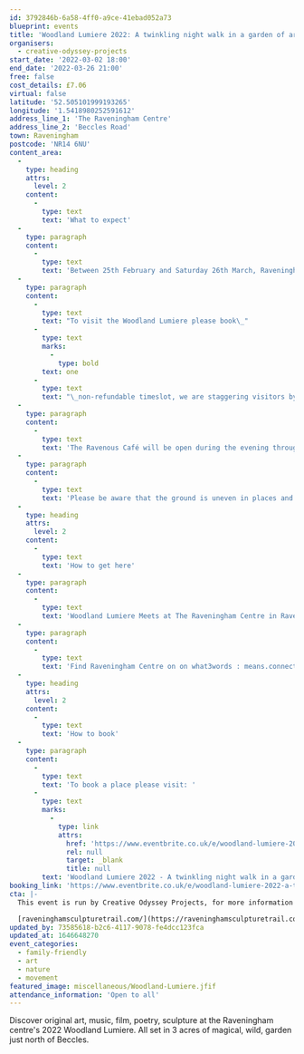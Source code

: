 ```yaml
---
id: 3792846b-6a58-4ff0-a9ce-41ebad052a73
blueprint: events
title: 'Woodland Lumiere 2022: A twinkling night walk in a garden of art & music'
organisers:
  - creative-odyssey-projects
start_date: '2022-03-02 18:00'
end_date: '2022-03-26 21:00'
free: false
cost_details: £7.06
virtual: false
latitude: '52.505101999193265'
longitude: '1.5418980252591612'
address_line_1: 'The Raveningham Centre'
address_line_2: 'Beccles Road'
town: Raveningham
postcode: 'NR14 6NU'
content_area:
  -
    type: heading
    attrs:
      level: 2
    content:
      -
        type: text
        text: 'What to expect'
  -
    type: paragraph
    content:
      -
        type: text
        text: 'Between 25th February and Saturday 26th March, Raveningham gardens will be open for their lumiere night walk. Book a slot on Wednesday to Sunday evenings, between 6pm and 9pm. '
  -
    type: paragraph
    content:
      -
        type: text
        text: "To visit the Woodland Lumiere please book\_"
      -
        type: text
        marks:
          -
            type: bold
        text: one
      -
        type: text
        text: "\_non-refundable timeslot, we are staggering visitors by 5 minutes to make sure everyone is spread out . You may then visit the Lumiere within a group of up to 6 people, paying for additional adults when you arrive. Adults £6 each, under 18s free."
  -
    type: paragraph
    content:
      -
        type: text
        text: 'The Ravenous Café will be open during the evening throughout the Lumiere 6 - 9pm for hot drinks, soup and light snacks with outdoor seating. The site will close at 10pm.'
  -
    type: paragraph
    content:
      -
        type: text
        text: 'Please be aware that the ground is uneven in places and this is a night time walk. The paths have been raked and lit but you should wear suitable sturdy footwear and warm clothing. This walk is not suitable for anyone who may find walking over uneven ground difficult, it takes approx. 30 mins to walk the loop.'
  -
    type: heading
    attrs:
      level: 2
    content:
      -
        type: text
        text: 'How to get here'
  -
    type: paragraph
    content:
      -
        type: text
        text: 'Woodland Lumiere Meets at The Raveningham Centre in Raveningham, NR14 6NU.'
  -
    type: paragraph
    content:
      -
        type: text
        text: 'Find Raveningham Centre on on what3words : means.connected.cared. The venue has on site car parking.'
  -
    type: heading
    attrs:
      level: 2
    content:
      -
        type: text
        text: 'How to book'
  -
    type: paragraph
    content:
      -
        type: text
        text: 'To book a place please visit: '
      -
        type: text
        marks:
          -
            type: link
            attrs:
              href: 'https://www.eventbrite.co.uk/e/woodland-lumiere-2022-a-twinkling-night-walk-in-a-garden-of-art-music-tickets-259730840937?aff=ebdsoporgprofile'
              rel: null
              target: _blank
              title: null
        text: 'Woodland Lumiere 2022 - A twinkling night walk in a garden of art & music. Tickets, Multiple Dates | Eventbrite'
booking_link: 'https://www.eventbrite.co.uk/e/woodland-lumiere-2022-a-twinkling-night-walk-in-a-garden-of-art-music-tickets-259730840937?aff=ebdsoporgprofile'
cta: |-
  This event is run by Creative Odyssey Projects, for more information please get in touch via:

  [raveninghamsculpturetrail.com/](https://raveninghamsculpturetrail.com/)
updated_by: 73585618-b2c6-4117-9078-fe4dcc123fca
updated_at: 1646648270
event_categories:
  - family-friendly
  - art
  - nature
  - movement
featured_image: miscellaneous/Woodland-Lumiere.jfif
attendance_information: 'Open to all'
---
```

Discover original art, music, film, poetry, sculpture at the Raveningham centre's 2022 Woodland Lumiere. All set in 3 acres of magical, wild, garden just north of Beccles.